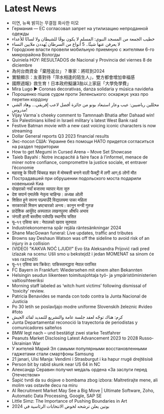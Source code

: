# Latest News
-  미연, 뉴욕 밝히는 무결점 화사한 미모
-  Германия — ЕС согласовал запрет на утилизацию непроданной одежды
-  خطيب الجمعة من المسجد النبوي: المسلم لا يكون بوقًا للشيطان ولا لسانًا للأعداء
-  لا يعرفن عنها شيئًا.. 5 أنواع من السرطان يُهددن ملايين النساء
-  Городские власти провели мобильную приемную с жителями 6-го микрорайона Вологды
-  Quiniela HOY: RESULTADOS de Nacional y Provincia del viernes 8 de diciembre
-  為何台商資金「棄陸返台」？專家：將旺到2024
-  實驗顯示：友善對待「萍水相逢的陌生人」，雙方都會增加幸福感
-  國際週報》救生育！日本政府擬讓3胎以上家庭「大學免學費」
-  Mira Lugo ▶ Coronas decorativas, danza solidaria y música navideña
-  Порошенко пішов судом проти Зеленського: оскаржує указ про перетин кордону
-  محللين رياضيين: عيب وعار استبعاد بونو من جائزة أفضل لاعب إفريقي… وهاد الشي مدروس!
-  Vijay Varma`s cheeky comment to Tamnnaah Bhatia after Dahaad win!
-  Six Palestinians killed in Israeli military`s latest West Bank raid
-  Festive Batman movie with a new cast voicing iconic characters is now streaming
-  Dollar General reports Q3 2023 financial results
-  Экс-посол США: Украине без помощи НАТО придется согласиться на раздел территории
-  How to get Megumi in Cursed Arena – Move Set Showcase
-  Taieb Bayahi : Notre incapacité à faire face à l’informel, menace de miner notre confiance, compromettre la justice sociale, et entraver l’économie
-  महाराष्ट्र के पिंपरी चिंचवड़ शहर में मोमबत्ती बनाने वाली फैक्ट्री में लगी आग,6 लोगों मौत
-  Пострадавшей при обрушении подольского моста подарили новенький Киа
-  पोखराको नयाँ बजारमा व्यापार मेला सुरु
-  देश सपार्न एमालेकै नेतृत्व चाहिन्छ : अध्यक्ष ओली
-  शिक्षित हुने सपना पछ्याउँदै विद्यालयमा पाका महिला
-  सरकारको मिसन भ्रष्टचारको अन्त्य : कानुन मन्त्री गुरुङ
-  प्रादेशिक आर्युवेद अस्पताल लखनपुरमा औषधि अभाव
-  जंगली हात्ती बस्तीमा पसेपछि स्थानीय त्रसित
-  यू–१९ एसिया कप : नेपालको खराव सुरुवात
-  Industriekonomerna spår rejäla räntesänkningar 2024
-  Shane MacGowan funeral: Live updates, traffic and tributes
-  Browns say Deshaun Watson was off the sideline to avoid risk of an injury in a collision
-  (VIDEO) "KAKVA NOĆ LJUDI!" Evo šta Aleksandra Prijović radi pred izlazak na scenu: Ušli smo u bekstejdž i jedan MOMENAT sa sinom će vas raznežiti
-  यू–१९ एसिया कप क्रिकेट: पाकिस्तानद्धारा नेपाल पराजित
-  FC Bayern in Frankfurt: Wiedersehen mit einem alten Bekannten
-  Helsingin seudun liikenteen toimitus­johtaja työ- ja ympäristö­ministerien valtio­sihteeriksi
-  Morning staff labeled as ‘witch hunt victims’ following dismissal of ‘toxicity’ review.
-  Patricia Benavides se manda con todo contra la Junta Nacional de Justicia
-  Po 30 letih se poslavljajo modre uniforme Slovenskih železnic #video #foto
-  كرم: هناك توجّه لعقد جلسة عامة والتشريع للتمديد لقائد الجيش
-  Junta Departamental reconoció la trayectoria de periodistas y comunicadores salteños
-  BMW legt nach – und bestätigt zwei starke Testfahrer
-  Peanuts Market Disclosing Latest Advancement 2023 to 2028 Russo-Ukrainian War
-  У жителей Марий Эл самыми популярными восстановленными гаджетами стали смартфоны Samsung
-  21 janari, Ulsi Manja: Vendimi i Strasburgut i ka hapur rrugë drejtësisë
-  Person bit by rabid skunk near US 64 in NC
-  Александр Серавин получил медаль ордена «За заслуги перед Отечеством»
-  Šapić tvrdi da su dojave o bombama zbog izbora: Maltretirajte mene, ali molim vas ostavite decu na miru
-  AI Recruitment Market May See a Big Move | Ultimate Software, Zoho, Automatic Data Processing, Google, SAP SE
-  Little Simz: The Importance of Pushing Boundaries in Art
-  بوتين يعلن ترشحه لخوض الانتخابات الرئاسية في 2024
